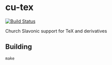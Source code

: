 # cu-tex

[![Build Status](https://travis-ci.org/slavonic/cu-tex.svg?branch=master)](https://travis-ci.org/slavonic/cu-tex)

Church Slavonic support for TeX and derivatives

## Building
```
make
```
